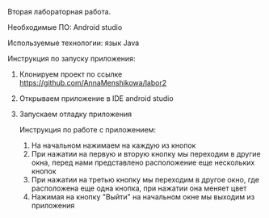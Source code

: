 Вторая лабораторная работа.

Необходимые ПО: Android studio

Используемые технологии: язык Java

Инструкция по запуску приложения:
1. Клонируем проект по ссылке https://github.com/AnnaMenshikowa/labor2
2. Открываем приложение в IDE android studio
3. Запускаем отладку приложения
   
   Инструкция по работе с приложением:
   1. На начальном нажимаем на каждую из кнопок
   2. При нажатии на первую и вторую кнопку мы переходим в другие окна, перед нами представлено расположение еще нескольких кнопок
   3. При нажатии на третью кнопку мы переходим в другое окно, где расположена еще одна кнопка, при нажатии она меняет цвет
   4. Нажимая на кнопку "Выйти" на начальном окне мы выходим из приложения
